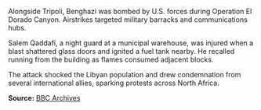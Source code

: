 
Alongside Tripoli, Benghazi was bombed by U.S. forces during Operation El Dorado Canyon. Airstrikes targeted military barracks and communications hubs.

Salem Qaddafi, a night guard at a municipal warehouse, was injured when a blast shattered glass doors and ignited a fuel tank nearby. He recalled running from the building as flames consumed adjacent blocks.

The attack shocked the Libyan population and drew condemnation from several international allies, sparking protests across North Africa.

**Source:** [BBC Archives](https://www.bbc.com/news/world-africa-36089953)